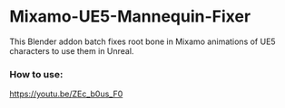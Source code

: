 # Mixamo-UE5-Mannequin-Fixer
This Blender addon batch fixes root bone in Mixamo animations of UE5 characters to use them in Unreal.

### How to use:
https://youtu.be/ZEc_b0us_F0
